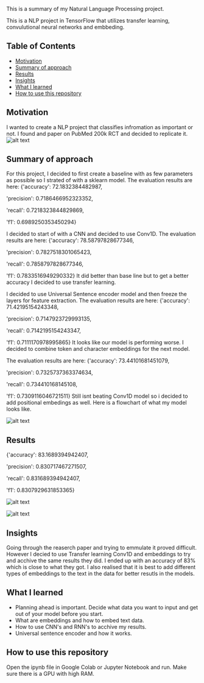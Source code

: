 This is a summary of my Natural Language Processing project.

This is a NLP project in TensorFlow that utilizes transfer learning, convulutional neural networks and embbeding.

## Table of Contents 
* [Motivation](#motivation)
* [Summary of approach](#summary-of-approach)
* [Results](#results)
* [Insights](#insights)
* [What I learned](#what-i-learned)
* [How to use this repository](#how-to-use-this-repository)

## Motivation
I wanted to create a NLP project that classifies infromation as important or not. I found and paper on PubMed 200k RCT and decided to replicate it.
![alt text](https://github.com/Vybavnag/SkimLit/blob/main/images/reaserch_paper.jpg)


## Summary of approach
For this project, I decided to first create a baseline with as few parameters as possible so I strated of with a sklearn model. The evaluation results are here:
{'accuracy': 72.1832384482987,

 'precision': 0.7186466952323352,
 
 'recall': 0.7218323844829869,
 
 'f1': 0.6989250353450294}

I decided to start of with a CNN and decided to use Conv1D. The evaluation results are here: 
{'accuracy': 78.58797828677346,

 'precision': 0.7827518301065423,
 
 'recall': 0.7858797828677346,
 
 'f1': 0.7833516949290332}
It did better than base line but to get a better accuracy I decided to use transfer learning.

I decided to use Universal Sentence encoder model and then freeze the layers for feature extraction. The evaluation results are here:
{'accuracy': 71.42195154243348,

 'precision': 0.7147923729993135,
 
 'recall': 0.7142195154243347,
 
 'f1': 0.7111170978995865}
It looks like our model is performing worse. I decided to combine token and character embeddings for the next model.

The evaluation results are here:
{'accuracy': 73.44101681451079,

 'precision': 0.7325737363374634,
 
 'recall': 0.734410168145108,
 
 'f1': 0.7309116046721511}
Still isnt beating Conv1D model so i decided to add positional embedings as well. Here is a flowchart of what my model looks like.


![alt text](https://github.com/Vybavnag/SkimLit/blob/main/images/model_5.jpg)


## Results
{'accuracy': 83.1689394942407,

 'precision': 0.830717467271507,
 
 'recall': 0.831689394942407,
 
 'f1': 0.8307929631853365}
 
 ![alt text](https://github.com/Vybavnag/SkimLit/blob/main/images/all_model_metrics.jpg)

 ![alt text](https://github.com/Vybavnag/SkimLit/blob/main/images/f1-scores.jpg)


## Insights
Going through the reaserch paper and trying to emmulate it proved difficult. However I decied to use Transfer learning Conv1D and embeddings to try and acchive the same results they did. I ended up with an accuracy of 83% which is close to what they got. I also realised that it is best to add different types of embeddings to the text in the data for better resutls in the models.

## What I learned
* Planning ahead is important. Decide what data you want to input and get out of your model before you start.
* What are embeddings and how to embed text data.
* How to use CNN's and RNN's to acchive my results.
* Universal sentence encoder and how it works.
  


## How to use this repository
Open the ipynb file in Google Colab or Jupyter Notebook and run. Make sure there is a GPU with high RAM.
